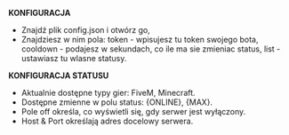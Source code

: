 **KONFIGURACJA**
- Znajdź plik config.json i otwórz go,
- Znajdziesz w nim pola: token - wpisujesz tu token swojego bota, cooldown - podajesz w sekundach, co ile ma sie zmieniac status, list - ustawiasz tu wlasne statusy.

**KONFIGURACJA STATUSU**
- Aktualnie dostępne typy gier: FiveM, Minecraft.
- Dostępne zmienne w polu status: {ONLINE}, {MAX}.
- Pole off określa, co wyświetli się, gdy serwer jest wyłączony.
- Host & Port określają adres docelowy serwera.
